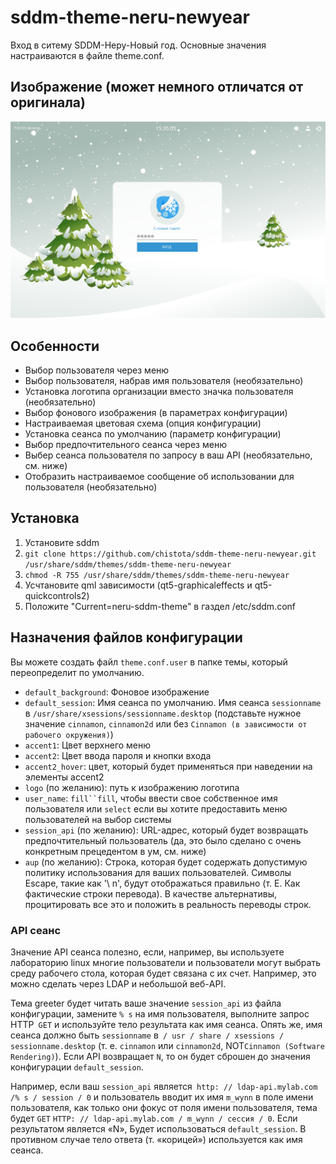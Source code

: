 sddm-theme-neru-newyear
===============

Вход в ситему SDDM-Неру-Новый год. 
Основные значения настраиваются в файле theme.conf.

## Изображение (может немного отличатся от оригинала)

![Screenshot](screenshot.svg)

## Особенности

* Выбор пользователя через меню
* Выбор пользователя, набрав имя пользователя (необязательно)
* Установка логотипа организации вместо значка пользователя (необязательно)
* Выбор фонового изображения (в параметрах конфигурации)
* Настраиваемая цветовая схема (опция конфигурации)
* Установка сеанса по умолчанию (параметр конфигурации)
* Выбор предпочтительного сеанса через меню
* Выбер сеанса пользователя по запросу в ваш API (необязательно, см. ниже)
* Отобразить настраиваемое сообщение об использовании для пользователя (необязательно)

## Установка

1. Установите sddm
2. `git clone https://github.com/chistota/sddm-theme-neru-newyear.git /usr/share/sddm/themes/sddm-theme-neru-newyear`
3. `chmod -R 755 /usr/share/sddm/themes/sddm-theme-neru-newyear`
4. Усчтановите qml зависимости (qt5-graphicaleffects и qt5-quickcontrols2)
5. Положите "Current=neru-sddm-theme" в газдел /etc/sddm.conf

## Назначения файлов конфигурации

Вы можете создать файл `theme.conf.user` в папке темы, который переопределит
по умолчанию.

* `default_background`: Фоновое изображение
* `default_session`: Имя сеанса по умолчанию.  Имя сеанса `sessionname` в 
  `/usr/share/xsessions/sessionname.desktop` (подставьте нужное значение `cinnamon`, `cinnamon2d` или без `Cinnamon (в зависимости от рабочего окружения)`)
* `accent1`: Цвет верхнего меню
* `accent2`: Цвет ввода пароля и кнопки входа
* `accent2_hover`: цвет, который будет применяться при наведении на элементы accent2
* `logo` (по желанию): путь к изображению логотипа
* `user_name`: `fill``fill`, чтобы ввести свое собственное имя пользователя или `select` если вы хотите предоставить меню пользователей на выбор системы
* `session_api` (по желанию): URL-адрес, который будет возвращать предпочтительный пользователь (да, это было сделано с очень конкретным прецедентом в ум, см. ниже)
* `aup` (по желанию): Строка, которая будет содержать допустимую политику использования для ваших пользователей. Символы Escape, такие как '\ n', будут отображаться правильно (т. Е. Как
   фактические строки перевода). В качестве альтернативы, процитировать все это и положить в реальность переводы строк.

### API сеанс

Значение API сеанса полезно, если, например, вы используете лабораторию linux
многие пользователи и пользователи могут выбрать среду рабочего стола, которая будет связана с
их счет. Например, это можно сделать через LDAP и небольшой веб-API.

Тема greeter будет читать ваше значение `session_api` из файла конфигурации, замените `% s` на имя пользователя, выполните запрос HTTP` GET` и используйте
тело результата как имя сеанса. Опять же, имя сеанса должно быть
`sessionname` в` / usr / share / xsessions / sessionname.desktop` (т. е. `cinnamon` или
`cinnamon2d`, NOT` Cinnamon (Software Rendering) `). Если API возвращает `N`,
то он будет сброшен до значения конфигурации `default_session`.

Например, если ваш `session_api` является` http: // ldap-api.mylab.com /% s / session / 0`
и пользователь вводит их имя `m_wynn` в поле имени пользователя, как только они
фокус от поля имени пользователя, тема будет `GET`
`HTTP: // ldap-api.mylab.com / m_wynn / сессия / 0`. Если результатом является «N»,
Будет использоваться `default_session`. В противном случае тело ответа (т.
«корицей») используется как имя сеанса.

